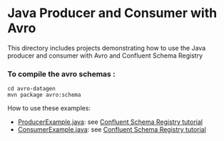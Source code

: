 # Java Producer and Consumer with Avro

This directory includes projects demonstrating how to use the Java producer and consumer with Avro and Confluent Schema Registry

### To compile the avro schemas :    
```asciidoc
cd avro-datagen
mvn package avro:schema

```





How to use these examples:

* [ProducerExample.java](src/main/java/io/confluent/examples/clients/usecase1/ProducerExample.java): see [Confluent Schema Registry tutorial](https://docs.confluent.io/platform/current/schema-registry/schema_registry_tutorial.html?utm_source=github&utm_medium=demo&utm_campaign=ch.examples_type.community_content.clients-avro)
* [ConsumerExample.java](src/main/java/io/confluent/examples/clients/usecase1/ConsumerExample.java): see [Confluent Schema Registry tutorial](https://docs.confluent.io/platform/current/schema-registry/schema_registry_tutorial.html?utm_source=github&utm_medium=demo&utm_campaign=ch.examples_type.community_content.clients-avro)
